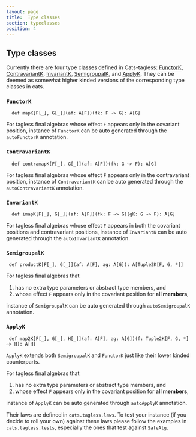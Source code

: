 ```yaml
---
layout: page
title:  Type classes
section: typeclasses
position: 4
---
```



## Type classes


Currently there are four type classes defined in Cats-tagless: [FunctorK](#functorK), [ContravariantK](#contravariantK), [InvariantK](#invariantK), [SemigroupalK](#semigroupalK), and [ApplyK](#applyK). They can be deemed as somewhat higher kinded versions of the corresponding type classes in cats.



### <a id="functorK" href="#functorK"></a>`FunctorK`
```
  def mapK[F[_], G[_]](af: A[F])(fk: F ~> G): A[G]
```

For tagless final algebras whose effect `F` appears only in the covariant position, instance of `FunctorK` can be auto generated through the `autoFunctorK` annotation.

### <a id="contravariantK" href="#functorK"></a>`ContravariantK`
```
  def contramapK[F[_], G[_]](af: A[F])(fk: G ~> F): A[G]
```

For tagless final algebras whose effect `F` appears only in the contravariant position, instance of `ContravariantK` can be auto generated through the `autoContravariantK` annotation.

### <a id="invariantK" href="#invariantK"></a>`InvariantK`
```
  def imapK[F[_], G[_]](af: A[F])(fk: F ~> G)(gK: G ~> F): A[G]
```

For tagless final algebras whose effect `F` appears in both the covariant positions and contravariant positions, instance of `InvariantK` can be auto generated through the `autoInvariantK` annotation.

### <a id="semigroupalK" href="#semigroupalK"></a>`SemigroupalK`
```
 def productK[F[_], G[_]](af: A[F], ag: A[G]): A[Tuple2K[F, G, *]]
```

For tagless final algebras that
1. has no extra type parameters or abstract type members, and
2. whose effect `F` appears only in the covariant position for **all members**,

instance of `SemigroupalK` can be auto generated through `autoSemigroupalK` annotation.


### <a id="applyK" href="#applyK"></a>`ApplyK`
```
 def map2K[F[_], G[_], H[_]](af: A[F], ag: A[G])(f: Tuple2K[F, G, *] ~> H): A[H]
```

`ApplyK` extends both `SemigroupalK` and `FunctorK` just like their lower kinded counterparts.

For tagless final algebras that
1. has no extra type parameters or abstract type members, and
2. whose effect `F` appears only in the covariant position for **all members**,

instance of `ApplyK` can be auto generated through `autoApplyK` annotation.



Their laws are defined in `cats.tagless.laws`. To test your instance (if you decide to roll your own) against these laws please follow the examples in `cats.tagless.tests`, especially the ones that test against `SafeAlg`.
